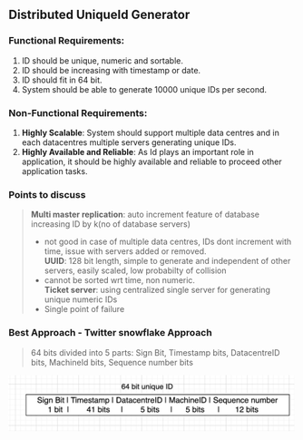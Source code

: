 ## Distributed UniqueId Generator

### Functional Requirements:
1. ID should be unique, numeric and sortable.
2. ID should be increasing with timestamp or date.
3. ID should fit in 64 bit.
4. System should be able to generate 10000 unique IDs per second.

### Non-Functional Requirements:
1. **Highly Scalable**: System should support multiple data centres and in each datacentres multiple servers generating unique IDs.
2. **Highly Available and Reliable**: As Id plays an important role in application, it should be highly available and reliable to proceed other application tasks.

### Points to discuss
> **Multi master replication**: auto increment feature of database increasing ID by k(no of database servers)
> - not good in case of multiple data centres, IDs dont increment with time, issue with servers added or removed.<br>
> **UUID**: 128 bit length, simple to generate and independent of other servers, easily scaled, low probabilty of collision
> - cannot be sorted wrt time, non numeric.<br>
> **Ticket server**: using centralized single server for generating unique numeric IDs
> - Single point of failure

### Best Approach - Twitter snowflake Approach
> 64 bits divided into 5 parts: Sign Bit, Timestamp bits, DatacentreID bits, MachineId bits, Sequence number bits

![Design](./images/UniqueIdGenerator.png)
